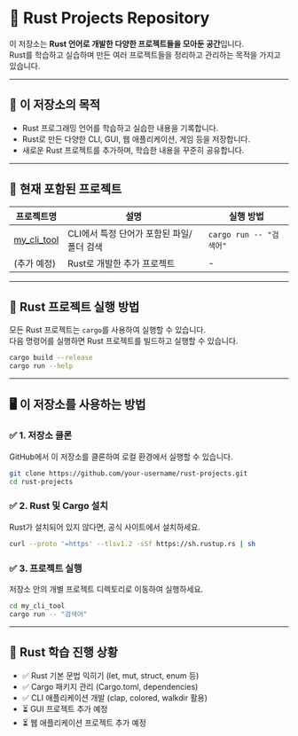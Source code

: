 # 🦀 Rust Projects Repository

이 저장소는 **Rust 언어로 개발한 다양한 프로젝트들을 모아둔 공간**입니다.  
Rust를 학습하고 실습하며 만든 여러 프로젝트들을 정리하고 관리하는 목적을 가지고 있습니다.

---

## 📌 이 저장소의 목적
- Rust 프로그래밍 언어를 학습하고 실습한 내용을 기록합니다.
- Rust로 만든 다양한 CLI, GUI, 웹 애플리케이션, 게임 등을 저장합니다.
- 새로운 Rust 프로젝트를 추가하며, 학습한 내용을 꾸준히 공유합니다.

---

## 📂 현재 포함된 프로젝트

| 프로젝트명 | 설명 | 실행 방법 |
|------------|---------------------------|--------------------------------|
| [my_cli_tool](./my_cli_tool) | CLI에서 특정 단어가 포함된 파일/폴더 검색 | `cargo run -- "검색어"` |
| (추가 예정) | Rust로 개발한 추가 프로젝트 | - |

---

## 🚀 Rust 프로젝트 실행 방법

모든 Rust 프로젝트는 `cargo`를 사용하여 실행할 수 있습니다.  
다음 명령어를 실행하면 Rust 프로젝트를 빌드하고 실행할 수 있습니다.

```bash
cargo build --release
cargo run --help
```

---

## 🖥️ 이 저장소를 사용하는 방법
### ✅ 1. 저장소 클론
GitHub에서 이 저장소를 클론하여 로컬 환경에서 실행할 수 있습니다.
```bash
git clone https://github.com/your-username/rust-projects.git
cd rust-projects
```

### ✅ 2. Rust 및 Cargo 설치
Rust가 설치되어 있지 않다면, 공식 사이트에서 설치하세요.
```bash
curl --proto '=https' --tlsv1.2 -sSf https://sh.rustup.rs | sh
```

### ✅ 3. 프로젝트 실행
저장소 안의 개별 프로젝트 디렉토리로 이동하여 실행하세요.
```bash
cd my_cli_tool
cargo run -- "검색어"
```

---

## 📝 Rust 학습 진행 상황
- ✅ Rust 기본 문법 익히기 (let, mut, struct, enum 등)
- ✅ Cargo 패키지 관리 (Cargo.toml, dependencies)
- ✅ CLI 애플리케이션 개발 (clap, colored, walkdir 활용)
- ⏳ GUI 프로젝트 추가 예정
- ⏳ 웹 애플리케이션 프로젝트 추가 예정